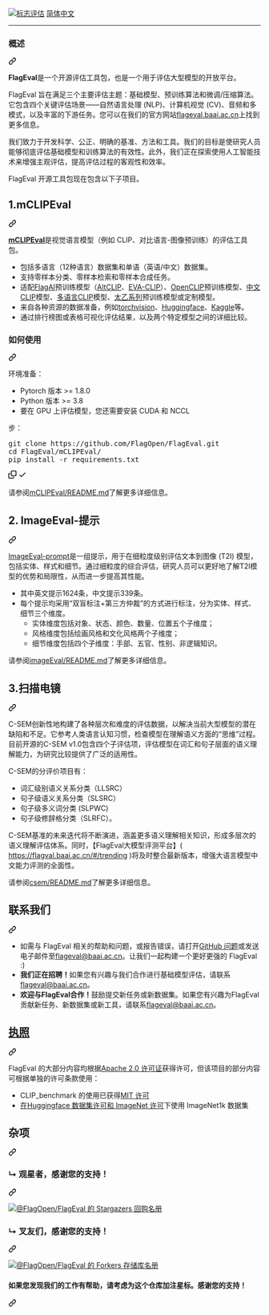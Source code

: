 <div class="Box-sc-g0xbh4-0 bJMeLZ js-snippet-clipboard-copy-unpositioned" data-hpc="true"><article class="markdown-body entry-content container-lg" itemprop="text"><p dir="auto"><a target="_blank" rel="noopener noreferrer" href="/FlagOpen/FlagEval/blob/master/logo.png"><img src="/FlagOpen/FlagEval/raw/master/logo.png" alt="标志评估" style="max-width: 100%;"></a>
<a href="/FlagOpen/FlagEval/blob/master/README_zh.md"><font style="vertical-align: inherit;"><font style="vertical-align: inherit;">简体中文</font></font></a></p>
<hr>
<div class="markdown-heading" dir="auto"><h3 tabindex="-1" class="heading-element" dir="auto"><font style="vertical-align: inherit;"><font style="vertical-align: inherit;">概述</font></font></h3><a id="user-content-overview" class="anchor" aria-label="永久链接：概述" href="#overview"><svg class="octicon octicon-link" viewBox="0 0 16 16" version="1.1" width="16" height="16" aria-hidden="true"><path d="m7.775 3.275 1.25-1.25a3.5 3.5 0 1 1 4.95 4.95l-2.5 2.5a3.5 3.5 0 0 1-4.95 0 .751.751 0 0 1 .018-1.042.751.751 0 0 1 1.042-.018 1.998 1.998 0 0 0 2.83 0l2.5-2.5a2.002 2.002 0 0 0-2.83-2.83l-1.25 1.25a.751.751 0 0 1-1.042-.018.751.751 0 0 1-.018-1.042Zm-4.69 9.64a1.998 1.998 0 0 0 2.83 0l1.25-1.25a.751.751 0 0 1 1.042.018.751.751 0 0 1 .018 1.042l-1.25 1.25a3.5 3.5 0 1 1-4.95-4.95l2.5-2.5a3.5 3.5 0 0 1 4.95 0 .751.751 0 0 1-.018 1.042.751.751 0 0 1-1.042.018 1.998 1.998 0 0 0-2.83 0l-2.5 2.5a1.998 1.998 0 0 0 0 2.83Z"></path></svg></a></div>
<p dir="auto"><strong><font style="vertical-align: inherit;"><font style="vertical-align: inherit;">FlagEval</font></font></strong><font style="vertical-align: inherit;"><font style="vertical-align: inherit;">是一个开源评估工具包，也是一个用于评估大型模型的开放平台。</font></font></p>
<p dir="auto"><font style="vertical-align: inherit;"><font style="vertical-align: inherit;">FlagEval 旨在满足三个主要评估主题：基础模型、预训练算法和微调/压缩算法。它包含四个关键评估场景——自然语言处理 (NLP)、计算机视觉 (CV)、音频和多模式，以及丰富的下游任务。您可以在我们的官方网站</font></font><a href="https://flageval.baai.ac.cn/#/home" rel="nofollow"><font style="vertical-align: inherit;"><font style="vertical-align: inherit;">flageval.baai.ac.cn</font></font></a><font style="vertical-align: inherit;"><font style="vertical-align: inherit;">上找到更多信息。</font></font></p>
<p dir="auto"><font style="vertical-align: inherit;"><font style="vertical-align: inherit;">我们致力于开发科学、公正、明确的基准、方法和工具。我们的目标是使研究人员能够彻底评估基础模型和训练算法的有效性。此外，我们正在探索使用人工智能技术来增强主观评估，提高评估过程的客观性和效率。</font></font></p>
<p dir="auto"><font style="vertical-align: inherit;"><font style="vertical-align: inherit;">FlagEval 开源工具包现在包含以下子项目。</font></font></p>
<div class="markdown-heading" dir="auto"><h2 tabindex="-1" class="heading-element" dir="auto"><font style="vertical-align: inherit;"><font style="vertical-align: inherit;">1.mCLIPEval</font></font></h2><a id="user-content-1-mclipeval" class="anchor" aria-label="永久链接：1.mCLIPEval" href="#1-mclipeval"><svg class="octicon octicon-link" viewBox="0 0 16 16" version="1.1" width="16" height="16" aria-hidden="true"><path d="m7.775 3.275 1.25-1.25a3.5 3.5 0 1 1 4.95 4.95l-2.5 2.5a3.5 3.5 0 0 1-4.95 0 .751.751 0 0 1 .018-1.042.751.751 0 0 1 1.042-.018 1.998 1.998 0 0 0 2.83 0l2.5-2.5a2.002 2.002 0 0 0-2.83-2.83l-1.25 1.25a.751.751 0 0 1-1.042-.018.751.751 0 0 1-.018-1.042Zm-4.69 9.64a1.998 1.998 0 0 0 2.83 0l1.25-1.25a.751.751 0 0 1 1.042.018.751.751 0 0 1 .018 1.042l-1.25 1.25a3.5 3.5 0 1 1-4.95-4.95l2.5-2.5a3.5 3.5 0 0 1 4.95 0 .751.751 0 0 1-.018 1.042.751.751 0 0 1-1.042.018 1.998 1.998 0 0 0-2.83 0l-2.5 2.5a1.998 1.998 0 0 0 0 2.83Z"></path></svg></a></div>
<p dir="auto"><a href="https://github.com/FlagOpen/FlagEval/tree/master/mCLIPEval"><strong><font style="vertical-align: inherit;"><font style="vertical-align: inherit;">mCLIPEval</font></font></strong></a><font style="vertical-align: inherit;"><font style="vertical-align: inherit;">是视觉语言模型（例如 CLIP、对比语言-图像预训练）的评估工具包。</font></font></p>
<ul dir="auto">
<li><font style="vertical-align: inherit;"><font style="vertical-align: inherit;">包括多语言（12种语言）数据集和单语（英语/中文）数据集。</font></font></li>
<li><font style="vertical-align: inherit;"><font style="vertical-align: inherit;">支持零样本分类、零样本检索和零样本合成任务。</font></font></li>
<li><font style="vertical-align: inherit;"><font style="vertical-align: inherit;">适配</font></font><a href="https://github.com/FlagAI-Open/FlagAI"><font style="vertical-align: inherit;"><font style="vertical-align: inherit;">FlagAI</font></font></a><font style="vertical-align: inherit;"><font style="vertical-align: inherit;">预训练模型（</font></font><a href="https://github.com/FlagAI-Open/FlagAI/tree/master/examples/AltCLIP"><font style="vertical-align: inherit;"><font style="vertical-align: inherit;">AltCLIP</font></font></a><font style="vertical-align: inherit;"><font style="vertical-align: inherit;">、</font></font><a href="https://github.com/FlagAI-Open/FlagAI/tree/master/examples/EVA_CLIP"><font style="vertical-align: inherit;"><font style="vertical-align: inherit;">EVA-CLIP</font></font></a><font style="vertical-align: inherit;"><font style="vertical-align: inherit;">）、</font></font><a href="https://github.com/mlfoundations/open_clip"><font style="vertical-align: inherit;"><font style="vertical-align: inherit;">OpenCLIP</font></font></a><font style="vertical-align: inherit;"><font style="vertical-align: inherit;">预训练模型、</font></font><a href="https://github.com/OFA-Sys/Chinese-CLIP"><font style="vertical-align: inherit;"><font style="vertical-align: inherit;">中文CLIP</font></font></a><font style="vertical-align: inherit;"><font style="vertical-align: inherit;">模型、</font></font><a href="https://github.com/FreddeFrallan/Multilingual-CLIP"><font style="vertical-align: inherit;"><font style="vertical-align: inherit;">多语言CLIP</font></font></a><font style="vertical-align: inherit;"><font style="vertical-align: inherit;">模型、</font></font><a href="https://fengshenbang-doc.readthedocs.io/zh/latest/docs/%E5%A4%AA%E4%B9%99%E7%B3%BB%E5%88%97/index.html" rel="nofollow"><font style="vertical-align: inherit;"><font style="vertical-align: inherit;">太乙系列</font></font></a><font style="vertical-align: inherit;"><font style="vertical-align: inherit;">预训练模型或定制模型。</font></font></li>
<li><font style="vertical-align: inherit;"><font style="vertical-align: inherit;">来自各种资源的数据准备，例如</font></font><a href="https://pytorch.org/vision/stable/datasets.html" rel="nofollow"><font style="vertical-align: inherit;"><font style="vertical-align: inherit;">torchvision</font></font></a><font style="vertical-align: inherit;"><font style="vertical-align: inherit;">、</font></font><a href="https://huggingface.co/datasets" rel="nofollow"><font style="vertical-align: inherit;"><font style="vertical-align: inherit;">Huggingface</font></font></a><font style="vertical-align: inherit;"><font style="vertical-align: inherit;">、</font></font><a href="https://www.kaggle.com/datasets" rel="nofollow"><font style="vertical-align: inherit;"><font style="vertical-align: inherit;">Kaggle</font></font></a><font style="vertical-align: inherit;"><font style="vertical-align: inherit;">等。</font></font></li>
<li><font style="vertical-align: inherit;"><font style="vertical-align: inherit;">通过排行榜图或表格可视化评估结果，以及两个特定模型之间的详细比较。</font></font></li>
</ul>
<div class="markdown-heading" dir="auto"><h3 tabindex="-1" class="heading-element" dir="auto"><font style="vertical-align: inherit;"><font style="vertical-align: inherit;">如何使用</font></font></h3><a id="user-content-how-to-use" class="anchor" aria-label="永久链接： 如何使用" href="#how-to-use"><svg class="octicon octicon-link" viewBox="0 0 16 16" version="1.1" width="16" height="16" aria-hidden="true"><path d="m7.775 3.275 1.25-1.25a3.5 3.5 0 1 1 4.95 4.95l-2.5 2.5a3.5 3.5 0 0 1-4.95 0 .751.751 0 0 1 .018-1.042.751.751 0 0 1 1.042-.018 1.998 1.998 0 0 0 2.83 0l2.5-2.5a2.002 2.002 0 0 0-2.83-2.83l-1.25 1.25a.751.751 0 0 1-1.042-.018.751.751 0 0 1-.018-1.042Zm-4.69 9.64a1.998 1.998 0 0 0 2.83 0l1.25-1.25a.751.751 0 0 1 1.042.018.751.751 0 0 1 .018 1.042l-1.25 1.25a3.5 3.5 0 1 1-4.95-4.95l2.5-2.5a3.5 3.5 0 0 1 4.95 0 .751.751 0 0 1-.018 1.042.751.751 0 0 1-1.042.018 1.998 1.998 0 0 0-2.83 0l-2.5 2.5a1.998 1.998 0 0 0 0 2.83Z"></path></svg></a></div>
<p dir="auto"><font style="vertical-align: inherit;"><font style="vertical-align: inherit;">环境准备：</font></font></p>
<ul dir="auto">
<li><font style="vertical-align: inherit;"><font style="vertical-align: inherit;">Pytorch 版本 &gt;= 1.8.0</font></font></li>
<li><font style="vertical-align: inherit;"><font style="vertical-align: inherit;">Python 版本 &gt;= 3.8</font></font></li>
<li><font style="vertical-align: inherit;"><font style="vertical-align: inherit;">要在 GPU 上评估模型，您还需要安装 CUDA 和 NCCL</font></font></li>
</ul>
<p dir="auto"><font style="vertical-align: inherit;"><font style="vertical-align: inherit;">步：</font></font></p>
<div class="highlight highlight-source-shell notranslate position-relative overflow-auto" dir="auto"><pre>git clone https://github.com/FlagOpen/FlagEval.git
<span class="pl-c1">cd</span> FlagEval/mCLIPEval/
pip install -r requirements.txt</pre><div class="zeroclipboard-container">
    <clipboard-copy aria-label="Copy" class="ClipboardButton btn btn-invisible js-clipboard-copy m-2 p-0 tooltipped-no-delay d-flex flex-justify-center flex-items-center" data-copy-feedback="Copied!" data-tooltip-direction="w" value="git clone https://github.com/FlagOpen/FlagEval.git
cd FlagEval/mCLIPEval/
pip install -r requirements.txt" tabindex="0" role="button">
      <svg aria-hidden="true" height="16" viewBox="0 0 16 16" version="1.1" width="16" data-view-component="true" class="octicon octicon-copy js-clipboard-copy-icon">
    <path d="M0 6.75C0 5.784.784 5 1.75 5h1.5a.75.75 0 0 1 0 1.5h-1.5a.25.25 0 0 0-.25.25v7.5c0 .138.112.25.25.25h7.5a.25.25 0 0 0 .25-.25v-1.5a.75.75 0 0 1 1.5 0v1.5A1.75 1.75 0 0 1 9.25 16h-7.5A1.75 1.75 0 0 1 0 14.25Z"></path><path d="M5 1.75C5 .784 5.784 0 6.75 0h7.5C15.216 0 16 .784 16 1.75v7.5A1.75 1.75 0 0 1 14.25 11h-7.5A1.75 1.75 0 0 1 5 9.25Zm1.75-.25a.25.25 0 0 0-.25.25v7.5c0 .138.112.25.25.25h7.5a.25.25 0 0 0 .25-.25v-7.5a.25.25 0 0 0-.25-.25Z"></path>
</svg>
      <svg aria-hidden="true" height="16" viewBox="0 0 16 16" version="1.1" width="16" data-view-component="true" class="octicon octicon-check js-clipboard-check-icon color-fg-success d-none">
    <path d="M13.78 4.22a.75.75 0 0 1 0 1.06l-7.25 7.25a.75.75 0 0 1-1.06 0L2.22 9.28a.751.751 0 0 1 .018-1.042.751.751 0 0 1 1.042-.018L6 10.94l6.72-6.72a.75.75 0 0 1 1.06 0Z"></path>
</svg>
    </clipboard-copy>
  </div></div>
<p dir="auto"><font style="vertical-align: inherit;"><font style="vertical-align: inherit;">请参阅</font></font><a href="https://github.com/FlagOpen/FlagEval/tree/master/mCLIPEval/README.md"><font style="vertical-align: inherit;"><font style="vertical-align: inherit;">mCLIPEval/README.md</font></font></a><font style="vertical-align: inherit;"><font style="vertical-align: inherit;">了解更多详细信息。</font></font></p>
<div class="markdown-heading" dir="auto"><h2 tabindex="-1" class="heading-element" dir="auto"><font style="vertical-align: inherit;"><font style="vertical-align: inherit;">2. ImageEval-提示</font></font></h2><a id="user-content-2-imageeval-prompt" class="anchor" aria-label="永久链接：2. ImageEval-prompt" href="#2-imageeval-prompt"><svg class="octicon octicon-link" viewBox="0 0 16 16" version="1.1" width="16" height="16" aria-hidden="true"><path d="m7.775 3.275 1.25-1.25a3.5 3.5 0 1 1 4.95 4.95l-2.5 2.5a3.5 3.5 0 0 1-4.95 0 .751.751 0 0 1 .018-1.042.751.751 0 0 1 1.042-.018 1.998 1.998 0 0 0 2.83 0l2.5-2.5a2.002 2.002 0 0 0-2.83-2.83l-1.25 1.25a.751.751 0 0 1-1.042-.018.751.751 0 0 1-.018-1.042Zm-4.69 9.64a1.998 1.998 0 0 0 2.83 0l1.25-1.25a.751.751 0 0 1 1.042.018.751.751 0 0 1 .018 1.042l-1.25 1.25a3.5 3.5 0 1 1-4.95-4.95l2.5-2.5a3.5 3.5 0 0 1 4.95 0 .751.751 0 0 1-.018 1.042.751.751 0 0 1-1.042.018 1.998 1.998 0 0 0-2.83 0l-2.5 2.5a1.998 1.998 0 0 0 0 2.83Z"></path></svg></a></div>
<p dir="auto"><a href="https://github.com/FlagOpen/FlagEval/blob/master/imageEval/README.md"><font style="vertical-align: inherit;"><font style="vertical-align: inherit;">ImageEval-prompt</font></font></a><font style="vertical-align: inherit;"><font style="vertical-align: inherit;">是一组提示，用于在细粒度级别评估文本到图像 (T2I) 模型，包括实体、样式和细节。通过细粒度的综合评估，研究人员可以更好地了解T2I模型的优势和局限性，从而进一步提高其性能。</font></font></p>
<ul dir="auto">
<li><font style="vertical-align: inherit;"><font style="vertical-align: inherit;">其中英文提示1624条，中文提示339条。</font></font></li>
<li><font style="vertical-align: inherit;"><font style="vertical-align: inherit;">每个提示均采用“双盲标注+第三方仲裁”的方式进行标注，分为实体、样式、细节三个维度。
</font></font><ul dir="auto">
<li><font style="vertical-align: inherit;"><font style="vertical-align: inherit;">实体维度包括对象、状态、颜色、数量、位置五个子维度；</font></font></li>
<li><font style="vertical-align: inherit;"><font style="vertical-align: inherit;">风格维度包括绘画风格和文化风格两个子维度；</font></font></li>
<li><font style="vertical-align: inherit;"><font style="vertical-align: inherit;">细节维度包括四个子维度：手部、五官、性别、非逻辑知识。</font></font></li>
</ul>
</li>
</ul>
<p dir="auto"><font style="vertical-align: inherit;"><font style="vertical-align: inherit;">请参阅</font></font><a href="https://github.com/FlagOpen/FlagEval/blob/master/imageEval/README.md"><font style="vertical-align: inherit;"><font style="vertical-align: inherit;">imageEval/README.md</font></font></a><font style="vertical-align: inherit;"><font style="vertical-align: inherit;">了解更多详细信息。</font></font></p>
<div class="markdown-heading" dir="auto"><h2 tabindex="-1" class="heading-element" dir="auto"><font style="vertical-align: inherit;"><font style="vertical-align: inherit;">3.扫描电镜</font></font></h2><a id="user-content-3-c-sem" class="anchor" aria-label="永久链接：3.C-SEM" href="#3-c-sem"><svg class="octicon octicon-link" viewBox="0 0 16 16" version="1.1" width="16" height="16" aria-hidden="true"><path d="m7.775 3.275 1.25-1.25a3.5 3.5 0 1 1 4.95 4.95l-2.5 2.5a3.5 3.5 0 0 1-4.95 0 .751.751 0 0 1 .018-1.042.751.751 0 0 1 1.042-.018 1.998 1.998 0 0 0 2.83 0l2.5-2.5a2.002 2.002 0 0 0-2.83-2.83l-1.25 1.25a.751.751 0 0 1-1.042-.018.751.751 0 0 1-.018-1.042Zm-4.69 9.64a1.998 1.998 0 0 0 2.83 0l1.25-1.25a.751.751 0 0 1 1.042.018.751.751 0 0 1 .018 1.042l-1.25 1.25a3.5 3.5 0 1 1-4.95-4.95l2.5-2.5a3.5 3.5 0 0 1 4.95 0 .751.751 0 0 1-.018 1.042.751.751 0 0 1-1.042.018 1.998 1.998 0 0 0-2.83 0l-2.5 2.5a1.998 1.998 0 0 0 0 2.83Z"></path></svg></a></div>
<p dir="auto"><font style="vertical-align: inherit;"><font style="vertical-align: inherit;">C-SEM创新性地构建了各种层次和难度的评估数据，以解决当前大型模型的潜在缺陷和不足。它参考人类语言认知习惯，检查模型在理解语义方面的“思维”过程。目前开源的C-SEM v1.0包含四个子评估项，评估模型在词汇和句子层面的语义理解能力，为研究比较提供了广泛的适用性。</font></font></p>
<p dir="auto"><font style="vertical-align: inherit;"><font style="vertical-align: inherit;">C-SEM的分评价项目有：</font></font></p>
<ul dir="auto">
<li><font style="vertical-align: inherit;"><font style="vertical-align: inherit;">词汇级别语义关系分类（LLSRC）</font></font></li>
<li><font style="vertical-align: inherit;"><font style="vertical-align: inherit;">句子级语义关系分类（SLSRC）</font></font></li>
<li><font style="vertical-align: inherit;"><font style="vertical-align: inherit;">句子级多义词分类 (SLPWC)</font></font></li>
<li><font style="vertical-align: inherit;"><font style="vertical-align: inherit;">句子级修辞格分类（SLRFC）。</font></font></li>
</ul>
<p dir="auto"><font style="vertical-align: inherit;"><font style="vertical-align: inherit;">C-SEM基准的未来迭代将不断演进，涵盖更多语义理解相关知识，形成多层次的语义理解评估体系。同时，【FlagEval大模型评测平台】( </font></font><a href="https://flageval.baai.ac.cn/#/trending" rel="nofollow"><font style="vertical-align: inherit;"><font style="vertical-align: inherit;">https://flagval.baai.ac.cn/#/trending</font></font></a><font style="vertical-align: inherit;"><font style="vertical-align: inherit;"> )将及时整合最新版本，增强大语言模型中文能力评测的全面性。</font></font></p>
<p dir="auto"><font style="vertical-align: inherit;"><font style="vertical-align: inherit;">请参阅</font></font><a href="https://github.com/FlagOpen/FlagEval/blob/master/csem/README.md"><font style="vertical-align: inherit;"><font style="vertical-align: inherit;">csem/README.md</font></font></a><font style="vertical-align: inherit;"><font style="vertical-align: inherit;">了解更多详细信息。</font></font></p>
<div class="markdown-heading" dir="auto"><h2 tabindex="-1" class="heading-element" dir="auto"><font style="vertical-align: inherit;"><font style="vertical-align: inherit;">联系我们</font></font></h2><a id="user-content-contact-us" class="anchor" aria-label="永久链接：联系我们" href="#contact-us"><svg class="octicon octicon-link" viewBox="0 0 16 16" version="1.1" width="16" height="16" aria-hidden="true"><path d="m7.775 3.275 1.25-1.25a3.5 3.5 0 1 1 4.95 4.95l-2.5 2.5a3.5 3.5 0 0 1-4.95 0 .751.751 0 0 1 .018-1.042.751.751 0 0 1 1.042-.018 1.998 1.998 0 0 0 2.83 0l2.5-2.5a2.002 2.002 0 0 0-2.83-2.83l-1.25 1.25a.751.751 0 0 1-1.042-.018.751.751 0 0 1-.018-1.042Zm-4.69 9.64a1.998 1.998 0 0 0 2.83 0l1.25-1.25a.751.751 0 0 1 1.042.018.751.751 0 0 1 .018 1.042l-1.25 1.25a3.5 3.5 0 1 1-4.95-4.95l2.5-2.5a3.5 3.5 0 0 1 4.95 0 .751.751 0 0 1-.018 1.042.751.751 0 0 1-1.042.018 1.998 1.998 0 0 0-2.83 0l-2.5 2.5a1.998 1.998 0 0 0 0 2.83Z"></path></svg></a></div>
<ul dir="auto">
<li><font style="vertical-align: inherit;"><font style="vertical-align: inherit;">如需与 FlagEval 相关的帮助和问题，或报告错误，请打开</font></font><a href="https://github.com/FlagOpen/FlagEval/issues"><font style="vertical-align: inherit;"><font style="vertical-align: inherit;">GitHub 问题</font></font></a><font style="vertical-align: inherit;"><font style="vertical-align: inherit;">或发送电子邮件至</font></font><a href="mailto:flageval@baai.ac.cn"><font style="vertical-align: inherit;"><font style="vertical-align: inherit;">flageval@baai.ac.cn</font></font></a><font style="vertical-align: inherit;"><font style="vertical-align: inherit;">。让我们一起构建一个更好更强的 FlagEval :)</font></font></li>
<li><strong><font style="vertical-align: inherit;"><font style="vertical-align: inherit;">我们正在招聘！</font></font></strong><font style="vertical-align: inherit;"><font style="vertical-align: inherit;">如果您有兴趣与我们合作进行基础模型评估，请联系</font></font><a href="mailto:flageval@baai.ac.cn"><font style="vertical-align: inherit;"><font style="vertical-align: inherit;">flageval@baai.ac.cn</font></font></a><font style="vertical-align: inherit;"><font style="vertical-align: inherit;">。</font></font></li>
<li><strong><font style="vertical-align: inherit;"><font style="vertical-align: inherit;">欢迎与FlagEval合作！</font></font></strong><font style="vertical-align: inherit;"><font style="vertical-align: inherit;">鼓励提交新任务或新数据集。如果您有兴趣为FlagEval贡献新任务、新数据集或新工具，请联系</font></font><a href="mailto:flageval@baai.ac.cn"><font style="vertical-align: inherit;"><font style="vertical-align: inherit;">flageval@baai.ac.cn</font></font></a><font style="vertical-align: inherit;"><font style="vertical-align: inherit;">。</font></font></li>
</ul>
<div class="markdown-heading" dir="auto"><h2 tabindex="-1" class="heading-element" dir="auto"><a href="/FlagOpen/FlagEval/blob/master/LICENSE"><font style="vertical-align: inherit;"><font style="vertical-align: inherit;">执照</font></font></a></h2><a id="user-content-license" class="anchor" aria-label="永久链接：许可证" href="#license"><svg class="octicon octicon-link" viewBox="0 0 16 16" version="1.1" width="16" height="16" aria-hidden="true"><path d="m7.775 3.275 1.25-1.25a3.5 3.5 0 1 1 4.95 4.95l-2.5 2.5a3.5 3.5 0 0 1-4.95 0 .751.751 0 0 1 .018-1.042.751.751 0 0 1 1.042-.018 1.998 1.998 0 0 0 2.83 0l2.5-2.5a2.002 2.002 0 0 0-2.83-2.83l-1.25 1.25a.751.751 0 0 1-1.042-.018.751.751 0 0 1-.018-1.042Zm-4.69 9.64a1.998 1.998 0 0 0 2.83 0l1.25-1.25a.751.751 0 0 1 1.042.018.751.751 0 0 1 .018 1.042l-1.25 1.25a3.5 3.5 0 1 1-4.95-4.95l2.5-2.5a3.5 3.5 0 0 1 4.95 0 .751.751 0 0 1-.018 1.042.751.751 0 0 1-1.042.018 1.998 1.998 0 0 0-2.83 0l-2.5 2.5a1.998 1.998 0 0 0 0 2.83Z"></path></svg></a></div>
<p dir="auto"><font style="vertical-align: inherit;"><font style="vertical-align: inherit;">FlagEval 的大部分内容均根据</font></font><a href="/FlagOpen/FlagEval/blob/master/LICENSE"><font style="vertical-align: inherit;"><font style="vertical-align: inherit;">Apache 2.0 许可证</font></font></a><font style="vertical-align: inherit;"><font style="vertical-align: inherit;">获得许可，但该项目的部分内容可根据单独的许可条款使用：</font></font></p>
<ul dir="auto">
<li><font style="vertical-align: inherit;"><font style="vertical-align: inherit;">CLIP_benchmark 的使用已获得</font></font><a href="https://github.com/LAION-AI/CLIP_benchmark/blob/main/LICENSE"><font style="vertical-align: inherit;"><font style="vertical-align: inherit;">MIT 许可</font></font></a></li>
<li><font style="vertical-align: inherit;"><a href="https://huggingface.co/datasets/imagenet-1k/blob/main/README.md#licensing-information" rel="nofollow"><font style="vertical-align: inherit;">在Huggingface 数据集许可和 ImageNet 许可</font></a><font style="vertical-align: inherit;">下使用 ImageNet1k 数据集</font></font><a href="https://huggingface.co/datasets/imagenet-1k/blob/main/README.md#licensing-information" rel="nofollow"><font style="vertical-align: inherit;"></font></a></li>
</ul>
<div class="markdown-heading" dir="auto"><h2 tabindex="-1" class="heading-element" dir="auto"><font style="vertical-align: inherit;"><font style="vertical-align: inherit;">杂项</font></font></h2><a id="user-content-misc" class="anchor" aria-label="永久链接： 杂项" href="#misc"><svg class="octicon octicon-link" viewBox="0 0 16 16" version="1.1" width="16" height="16" aria-hidden="true"><path d="m7.775 3.275 1.25-1.25a3.5 3.5 0 1 1 4.95 4.95l-2.5 2.5a3.5 3.5 0 0 1-4.95 0 .751.751 0 0 1 .018-1.042.751.751 0 0 1 1.042-.018 1.998 1.998 0 0 0 2.83 0l2.5-2.5a2.002 2.002 0 0 0-2.83-2.83l-1.25 1.25a.751.751 0 0 1-1.042-.018.751.751 0 0 1-.018-1.042Zm-4.69 9.64a1.998 1.998 0 0 0 2.83 0l1.25-1.25a.751.751 0 0 1 1.042.018.751.751 0 0 1 .018 1.042l-1.25 1.25a3.5 3.5 0 1 1-4.95-4.95l2.5-2.5a3.5 3.5 0 0 1 4.95 0 .751.751 0 0 1-.018 1.042.751.751 0 0 1-1.042.018 1.998 1.998 0 0 0-2.83 0l-2.5 2.5a1.998 1.998 0 0 0 0 2.83Z"></path></svg></a></div>
<div class="markdown-heading" dir="auto"><h3 tabindex="-1" class="heading-element" dir="auto"><font style="vertical-align: inherit;"><font style="vertical-align: inherit;">↳ 观星者，感谢您的支持！</font></font></h3><a id="user-content--stargazers-thank-you-for-your-support" class="anchor" aria-label="永久链接：↳观星者，感谢您的支持！" href="#-stargazers-thank-you-for-your-support"><svg class="octicon octicon-link" viewBox="0 0 16 16" version="1.1" width="16" height="16" aria-hidden="true"><path d="m7.775 3.275 1.25-1.25a3.5 3.5 0 1 1 4.95 4.95l-2.5 2.5a3.5 3.5 0 0 1-4.95 0 .751.751 0 0 1 .018-1.042.751.751 0 0 1 1.042-.018 1.998 1.998 0 0 0 2.83 0l2.5-2.5a2.002 2.002 0 0 0-2.83-2.83l-1.25 1.25a.751.751 0 0 1-1.042-.018.751.751 0 0 1-.018-1.042Zm-4.69 9.64a1.998 1.998 0 0 0 2.83 0l1.25-1.25a.751.751 0 0 1 1.042.018.751.751 0 0 1 .018 1.042l-1.25 1.25a3.5 3.5 0 1 1-4.95-4.95l2.5-2.5a3.5 3.5 0 0 1 4.95 0 .751.751 0 0 1-.018 1.042.751.751 0 0 1-1.042.018 1.998 1.998 0 0 0-2.83 0l-2.5 2.5a1.998 1.998 0 0 0 0 2.83Z"></path></svg></a></div>
<p dir="auto"><a href="https://github.com/FlagOpen/FlagEval/stargazers"><img src="https://camo.githubusercontent.com/6773f2b36900f142fe99e2387d32195424c4403a1e49c0cc107a02403c88a0f7/68747470733a2f2f7265706f726f737465722e636f6d2f73746172732f466c61674f70656e2f466c61674576616c" alt="@FlagOpen/FlagEval 的 Stargazers 回购名册" data-canonical-src="https://reporoster.com/stars/FlagOpen/FlagEval" style="max-width: 100%;"></a></p>
<div class="markdown-heading" dir="auto"><h3 tabindex="-1" class="heading-element" dir="auto"><font style="vertical-align: inherit;"><font style="vertical-align: inherit;">↳ 叉友们，感谢您的支持！</font></font></h3><a id="user-content--forkers-thank-you-for-your-support" class="anchor" aria-label="永久链接： ↳ Forkers，感谢您的支持！" href="#-forkers-thank-you-for-your-support"><svg class="octicon octicon-link" viewBox="0 0 16 16" version="1.1" width="16" height="16" aria-hidden="true"><path d="m7.775 3.275 1.25-1.25a3.5 3.5 0 1 1 4.95 4.95l-2.5 2.5a3.5 3.5 0 0 1-4.95 0 .751.751 0 0 1 .018-1.042.751.751 0 0 1 1.042-.018 1.998 1.998 0 0 0 2.83 0l2.5-2.5a2.002 2.002 0 0 0-2.83-2.83l-1.25 1.25a.751.751 0 0 1-1.042-.018.751.751 0 0 1-.018-1.042Zm-4.69 9.64a1.998 1.998 0 0 0 2.83 0l1.25-1.25a.751.751 0 0 1 1.042.018.751.751 0 0 1 .018 1.042l-1.25 1.25a3.5 3.5 0 1 1-4.95-4.95l2.5-2.5a3.5 3.5 0 0 1 4.95 0 .751.751 0 0 1-.018 1.042.751.751 0 0 1-1.042.018 1.998 1.998 0 0 0-2.83 0l-2.5 2.5a1.998 1.998 0 0 0 0 2.83Z"></path></svg></a></div>
<p dir="auto"><a href="https://github.com/FlagOpen/FlagEval/network/members"><img src="https://camo.githubusercontent.com/588a90830348e4a50a44838205ebb8a6e51aab2145510c42d3bda833cbf7c945/68747470733a2f2f7265706f726f737465722e636f6d2f666f726b732f466c61674f70656e2f466c61674576616c" alt="@FlagOpen/FlagEval 的 Forkers 存储库名册" data-canonical-src="https://reporoster.com/forks/FlagOpen/FlagEval" style="max-width: 100%;"></a></p>
<div class="markdown-heading" dir="auto"><h4 tabindex="-1" class="heading-element" dir="auto"><font style="vertical-align: inherit;"><font style="vertical-align: inherit;">如果您发现我们的工作有帮助，请考虑为这个仓库</font></font><strong><font style="vertical-align: inherit;"><font style="vertical-align: inherit;">加注星标</font></font></strong><font style="vertical-align: inherit;"><font style="vertical-align: inherit;">。感谢您的支持！</font></font></h4><a id="user-content-if-you-find-our-work-helpful-please-consider-to-star-this-repo-thanks-for-your-support" class="anchor" aria-label="永久链接：如果您发现我们的工作有帮助，请考虑为这个仓库加星标🌟。感谢您的支持！" href="#if-you-find-our-work-helpful-please-consider-to-star-this-repo-thanks-for-your-support"><svg class="octicon octicon-link" viewBox="0 0 16 16" version="1.1" width="16" height="16" aria-hidden="true"><path d="m7.775 3.275 1.25-1.25a3.5 3.5 0 1 1 4.95 4.95l-2.5 2.5a3.5 3.5 0 0 1-4.95 0 .751.751 0 0 1 .018-1.042.751.751 0 0 1 1.042-.018 1.998 1.998 0 0 0 2.83 0l2.5-2.5a2.002 2.002 0 0 0-2.83-2.83l-1.25 1.25a.751.751 0 0 1-1.042-.018.751.751 0 0 1-.018-1.042Zm-4.69 9.64a1.998 1.998 0 0 0 2.83 0l1.25-1.25a.751.751 0 0 1 1.042.018.751.751 0 0 1 .018 1.042l-1.25 1.25a3.5 3.5 0 1 1-4.95-4.95l2.5-2.5a3.5 3.5 0 0 1 4.95 0 .751.751 0 0 1-.018 1.042.751.751 0 0 1-1.042.018 1.998 1.998 0 0 0-2.83 0l-2.5 2.5a1.998 1.998 0 0 0 0 2.83Z"></path></svg></a></div>
</article></div>
